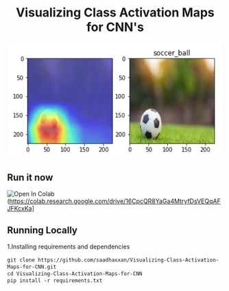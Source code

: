 <h1 align="center">Visualizing Class Activation Maps for CNN's</h1>
<a href="#">
  <div align="center">
    <img src="screenshot.png" width='700'/>
  </div>
</a> 

## Run it now

![Open In Colab](https://colab.research.google.com/assets/colab-badge.svg)(https://colab.research.google.com/drive/16CpcQR8YaGa4MtryfDsVEQqAFJFKcxKa]

## Running Locally
1.Installing requirements and dependencies
```
git clone https://github.com/saadhaxxan/Visualizing-Class-Activation-Maps-for-CNN.git
cd Visualizing-Class-Activation-Maps-for-CNN
pip install -r requirements.txt
```


